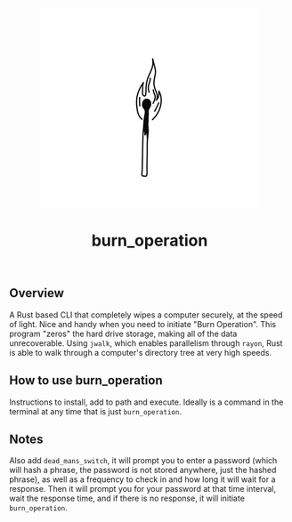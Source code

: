<!-- PROJECT LOGO -->
<br />
<p align="center">
    <img src="assets/burn_operation.jpg" alt="Logo" width="394" height="360">
  </a>
  <h1 align="center">burn_operation</h1>
  <p align="center">

 
<br />


## Overview

A Rust based CLI that completely wipes a computer securely, at the speed of light. Nice and handy when you need to initiate "Burn Operation". This program "zeros" the hard drive storage, making all of the data unrecoverable. Using `jwalk`, which enables parallelism through `rayon`, Rust is able to walk through a computer's directory tree at very high speeds.  

## How to use burn_operation

Instructions to install, add to path and execute. Ideally is a command in the terminal at any time that is just `burn_operation`.



## Notes

Also add `dead_mans_switch`, it will prompt you to enter a password (which will hash a phrase, the password is not stored anywhere, just the hashed phrase), as well as a frequency to check in and how long it will wait for a response. Then it will prompt you for your password at that time interval, wait the response time, and if there is no response, it will initiate `burn_operation`.
